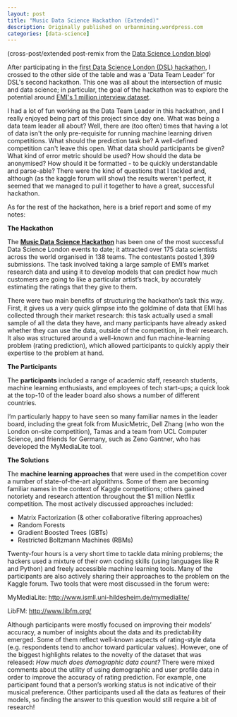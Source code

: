 ```yaml
---
layout: post
title: "Music Data Science Hackathon (Extended)"
description: Originally published on urbanmining.wordpress.com
categories: [data-science]
---
```


(cross-post/extended post-remix from the <a href="http://datasciencelondon.org/" target="_blank">Data Science London blog</a>)

After participating in the <a href="https://urbanmining.wordpress.com/2012/04/30/data-science-hackathon/" target="_blank">first Data Science London (DSL) hackathon</a>, I crossed to the other side of the table and was a 'Data Team Leader' for DSL's second hackathon. This one was all about the intersection of music and data science; in particular, the goal of the hackathon was to explore the potential around <a href="http://musicdatascience.com/emi-million-interview-dataset/" target="_blank">EMI's 1 million interview dataset</a>.

I had a lot of fun working as the Data Team Leader in this hackathon, and I really enjoyed being part of this project since day one. What was being a data team leader all about? Well, there are (too often) times that having a lot of data isn't the only pre-requisite for running machine learning driven competitions. What should the prediction task be? A well-defined competition can't leave this open. What data should participants be given? What kind of error metric should be used? How should the data be anonymised? How should it be formatted - to be quickly understandable and parse-able? There were the kind of questions that I tackled and, although (as the kaggle forum will show) the results weren't perfect, it seemed that we managed to pull it together to have a great, successful hackathon.

As for the rest of the hackathon, here is a brief report and some of my notes:

<strong>The Hackathon</strong>

The <a href="http://musicdatascience.com"><strong>Music Data</strong> <strong>Science Hackathon</strong></a> has been one of the most successful Data Science London events to date; it attracted over 175 data scientists across the world organised in 138 teams. The contestants posted 1,399 submissions. The task involved taking a large sample of EMI’s market research data and using it to develop models that can predict how much customers are going to like a particular artist’s track, by accurately estimating the ratings that they give to them.

There were two main benefits of structuring the hackathon’s task this way. First, it gives us a very quick glimpse into the goldmine of data that EMI has collected through their market research: this task actually used a small sample of all the data they have, and many participants have already asked whether they can use the data, outside of the competition, in their research. It also was structured around a well-known and fun machine-learning problem (rating prediction), which allowed participants to quickly apply their expertise to the problem at hand.

<strong>The Participants</strong>

The <strong>participants</strong> included a range of academic staff, research students, machine learning enthusiasts, and employees of tech start-ups; a quick look at the top-10 of the leader board also shows a number of different countries.

I’m particularly happy to have seen so many familiar names in the leader board, including the great folk from MusicMetric, Dell Zhang (who won the London on-site competition), Tamas and a team from UCL Computer Science, and friends for Germany, such as Zeno Gantner, who has developed the MyMediaLite tool.

<strong>The Solutions</strong>

The <strong>machine learning approaches</strong> that were used in the competition cover a number of state-of-the-art algorithms. Some of them are becoming familiar names in the context of Kaggle competitions; others gained notoriety and research attention throughout the $1 million Netflix competition. The most actively discussed approaches included:
<ul>
	<li>Matrix Factorization (&amp; other collaborative filtering approaches)</li>
	<li>Random Forests</li>
	<li>Gradient Boosted Trees (GBTs)</li>
	<li>Restricted Boltzmann Machines (RBMs)</li>
</ul>
Twenty-four hours is a very short time to tackle data mining problems; the hackers used a mixture of their own coding skills (using languages like R and Python) and freely accessible machine learning tools. Many of the participants are also actively sharing their approaches to the problem on the Kaggle forum. Two tools that were most discussed in the forum were:

MyMediaLite: <a href="http://www.ismll.uni-hildesheim.de/mymedialite/">http://www.ismll.uni-hildesheim.de/mymedialite/</a>

LibFM: <a href="http://www.libfm.org/">http://www.libfm.org/</a>

Although participants were mostly focused on improving their models’ accuracy, a number of insights about the data and its predictability emerged. Some of them reflect well-known aspects of rating-style data (e.g. respondents tend to anchor toward particular values). However, one of the biggest highlights relates to the novelty of the dataset that was released: <em>How much does demographic data count?</em> There were mixed comments about the utility of using demographic and user profile data in order to improve the accuracy of rating prediction. For example, one participant found that a person’s working status is not indicative of their musical preference. Other participants used all the data as features of their models, so finding the answer to this question would still require a bit of research!
